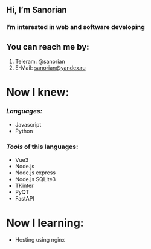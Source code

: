 ## Hi, I’m **Sanorian**
### I’m interested in web and software developing

## You can reach me by:
1. Teleram: @sanorian
1. E-Mail: sanorian@yandex.ru
# Now I knew:
### _Languages:_
- Javascript
- Python
### _Tools_ of this languages:
- Vue3
- Node.js
- Node.js express
- Node.js SQLite3
- TKinter
- PyQT
- FastAPI
<!---
Sanorian/Sanorian is a ✨ special ✨ repository because its `README.md` (this file) appears on your GitHub profile.
You can click the Preview link to take a look at your changes.
--->
# Now I learning:
- Hosting using nginx
